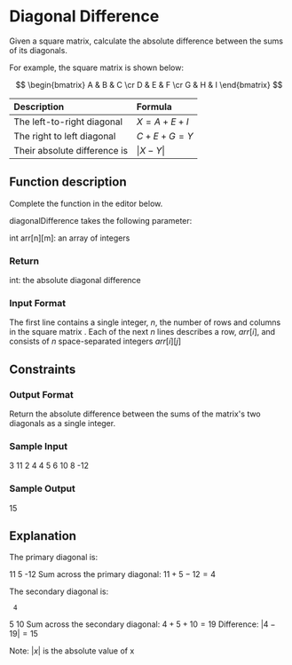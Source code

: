 # Diagonal Difference

Given a square matrix, calculate the absolute difference between the sums of its diagonals.

For example, the square matrix  is shown below:

$$
\begin{bmatrix}
A & B & C \cr
D & E & F \cr
G & H & I
\end{bmatrix}
$$

| Description | Formula   |
| :----------- | :------------ |     
| The left-to-right diagonal   | $X = A + E + I$ |
| The right to left diagonal   | $C + E + G = Y$ |
| Their absolute difference is | $\| X - Y \|$ |
  


## Function description

Complete the  function in the editor below.

diagonalDifference takes the following parameter:

int arr[n][m]: an array of integers

### Return

int: the absolute diagonal difference

### Input Format

The first line contains a single integer, $n$, the number of rows and columns in the square matrix .
Each of the next $n$ lines describes a row, $arr[i]$, and consists of $n$ space-separated integers $arr[i][j]$

## Constraints

### Output Format

Return the absolute difference between the sums of the matrix's two diagonals as a single integer.

### Sample Input

3
11 2 4
4 5 6
10 8 -12

### Sample Output

15

## Explanation

The primary diagonal is:

11
   5
     -12
Sum across the primary diagonal: $11 + 5 - 12 = 4$

The secondary diagonal is:

     4
   5
10
Sum across the secondary diagonal: $4 + 5 + 10 = 19$
Difference: $|4 - 19| = 15$

Note: $|x|$ is the absolute value of x
